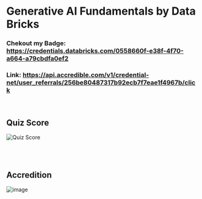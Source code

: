 # Generative AI Fundamentals by Data Bricks

### Chekout my Badge: https://credentials.databricks.com/0558660f-e38f-4f70-a664-a79cbdfa0ef2

### Link: https://api.accredible.com/v1/credential-net/user_referrals/256be80487317b92ecb7f7eae1f4967b/click 

<br/>

## Quiz Score
![Quiz Score](https://github.com/Kshitij-Darwhekar/Generatve-AI-Fundamentals-by-Data-Bricks/blob/7e2117a9e78cfd64c8da46f763f18ed194e0a3c8/Quiz%20Score.png)


<br/>
<br/>


## Accredition
![image](https://github.com/user-attachments/assets/2e6d4f81-91fb-461a-bebc-de63f705701e)
